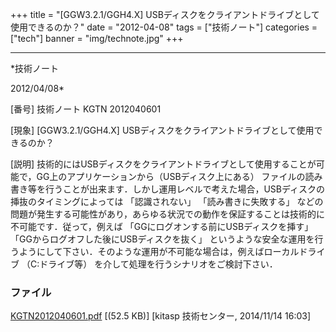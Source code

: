 ﻿+++
title = "[GGW3.2.1/GGH4.X] USBディスクをクライアントドライブとして使用できるのか？"
date = "2012-04-08"
tags = ["技術ノート"]
categories = ["tech"]
banner = "img/technote.jpg"
+++

-----------------------------------------------------------------------------------------------------------------------------

*技術ノート

2012/04/08*


[番号]
技術ノート KGTN 2012040601

[現象]
[GGW3.2.1/GGH4.X]
USBディスクをクライアントドライブとして使用できるのか？

[説明]
技術的にはUSBディスクをクライアントドライブとして使用することが可能で，GG上のアプリケーションから（USBディスク上にある）
ファイルの読み書き等を行うことが出来ます．しかし運用レベルで考えた場合，USBディスクの挿抜のタイミングによっては
「認識されない」 「読み書きに失敗する」
などの問題が発生する可能性があり，あらゆる状況での動作を保証することは技術的に不可能です．従って，例えば
「GGにログオンする前にUSBディスクを挿す」
「GGからログオフした後にUSBディスクを抜く」
というような安全な運用を行うようにして下さい．そのような運用が不可能な場合は，例えばローカルドライブ
（C:ドライブ等） を介して処理を行うシナリオをご検討下さい．


### ファイル

 
 


[KGTN2012040601.pdf](http://techreport.kitasp.net/attachments/download/1768/KGTN2012040601.pdf)
 [(52.5 KB)] [kitasp 技術センター, 2014/11/14
16:03]


 


 

